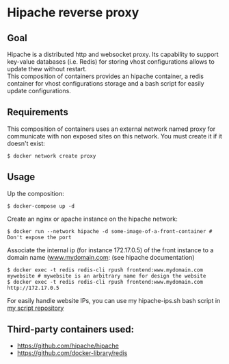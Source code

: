 # Hipache reverse proxy 

## Goal

Hipache is a distributed http and websocket proxy. Its capability to support key-value databases (i.e. Redis) for storing vhost configurations allows to update thew without restart.  
This composition of containers provides an hipache container, a redis container for vhost configurations storage and a bash script for easily update configurations.

## Requirements

This composition of containers uses an external network named proxy for communicate with non exposed sites on this network. You must create it if it doesn't exist:
```
$ docker network create proxy
```

## Usage

Up the composition:
```
$ docker-compose up -d
```

Create an nginx or apache instance on the hipache network:
```
$ docker run --network hipache -d some-image-of-a-front-container # Don't expose the port
```

Associate the internal ip (for instance 172.17.0.5) of the front instance to a domain name (www.mydomain.com:
(see hipache documentation)
```
$ docker exec -t redis redis-cli rpush frontend:www.mydomain.com mywebsite # mywebsite is an arbitrary name for design the website
$ docker exec -t redis redis-cli rpush frontend:www.mydomain.com http://172.17.0.5
```

For easily handle website IPs, you can use my hipache-ips.sh bash script in [my script repository](https://github.com/l-vo/scripts)

## Third-party containers used:
* https://github.com/hipache/hipache
* https://github.com/docker-library/redis